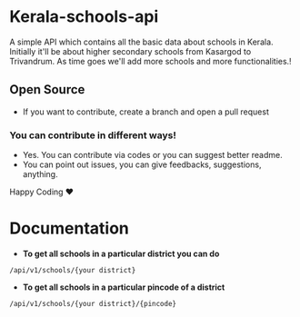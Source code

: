 # Kerala-schools-api

A simple API which contains all the basic data about schools in Kerala. Initially it'll be about higher secondary schools from Kasargod to Trivandrum.
As time goes we'll add more schools and more functionalities.!

## Open Source
- If you want to contribute, create a branch and open a pull request

### You can contribute in different ways!
- Yes. You can contribute via codes or you can suggest better readme.
- You can point out issues, you can give feedbacks, suggestions, anything.

Happy Coding ❤

# Documentation
- **To get all schools in a particular district you can do**
```
/api/v1/schools/{your district}
```
- **To get all schools in a particular pincode of a district**
```
/api/v1/schools/{your district}/{pincode}
```
